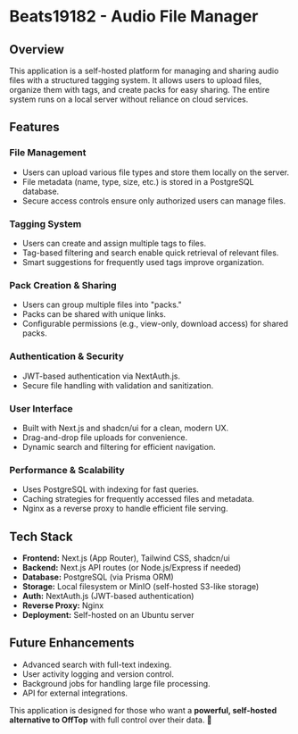 # Beats19182 - Audio File Manager

## Overview
This application is a self-hosted platform for managing and sharing audio files with a structured tagging system. It allows users to upload files, organize them with tags, and create packs for easy sharing. The entire system runs on a local server without reliance on cloud services.

## Features

### File Management
- Users can upload various file types and store them locally on the server.
- File metadata (name, type, size, etc.) is stored in a PostgreSQL database.
- Secure access controls ensure only authorized users can manage files.

### Tagging System
- Users can create and assign multiple tags to files.
- Tag-based filtering and search enable quick retrieval of relevant files.
- Smart suggestions for frequently used tags improve organization.

### Pack Creation & Sharing
- Users can group multiple files into "packs."
- Packs can be shared with unique links.
- Configurable permissions (e.g., view-only, download access) for shared packs.

### Authentication & Security
- JWT-based authentication via NextAuth.js.
- Secure file handling with validation and sanitization.

### User Interface
- Built with Next.js and shadcn/ui for a clean, modern UX.
- Drag-and-drop file uploads for convenience.
- Dynamic search and filtering for efficient navigation.

### Performance & Scalability
- Uses PostgreSQL with indexing for fast queries.
- Caching strategies for frequently accessed files and metadata.
- Nginx as a reverse proxy to handle efficient file serving.

## Tech Stack
- **Frontend:** Next.js (App Router), Tailwind CSS, shadcn/ui
- **Backend:** Next.js API routes (or Node.js/Express if needed)
- **Database:** PostgreSQL (via Prisma ORM)
- **Storage:** Local filesystem or MinIO (self-hosted S3-like storage)
- **Auth:** NextAuth.js (JWT-based authentication)
- **Reverse Proxy:** Nginx
- **Deployment:** Self-hosted on an Ubuntu server

## Future Enhancements
- Advanced search with full-text indexing.
- User activity logging and version control.
- Background jobs for handling large file processing.
- API for external integrations.

This application is designed for those who want a **powerful, self-hosted alternative to OffTop** with full control over their data. 🚀

